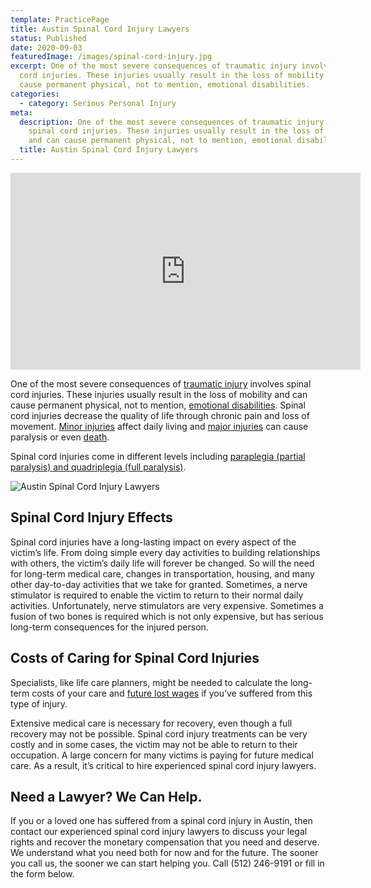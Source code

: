 ```yaml
---
template: PracticePage
title: Austin Spinal Cord Injury Lawyers
status: Published
date: 2020-09-03
featuredImage: /images/spinal-cord-injury.jpg
excerpt: One of the most severe consequences of traumatic injury involves spinal
  cord injuries. These injuries usually result in the loss of mobility and can
  cause permanent physical, not to mention, emotional disabilities.
categories:
  - category: Serious Personal Injury
meta:
  description: One of the most severe consequences of traumatic injury involves
    spinal cord injuries. These injuries usually result in the loss of mobility
    and can cause permanent physical, not to mention, emotional disabilities.
  title: Austin Spinal Cord Injury Lawyers
---
```



<iframe width="560" height="315" src="https://www.youtube.com/embed/c40jHv8xakE" frameborder="0" allow="accelerometer; autoplay; encrypted-media; gyroscope; picture-in-picture" allowfullscreen></iframe>



<!--StartFragment-->

One of the most severe consequences of [traumatic injury](https://www.austinaccidentlawyer.com/personal-injury-services/serious-personal-injury/ "Austin Serious Personal Injury Attorney") involves spinal cord injuries. These injuries usually result in the loss of mobility and can cause permanent physical, not to mention, [emotional disabilities](https://www.austinaccidentlawyer.com/practice-areas/emotional-injury/). Spinal cord injuries decrease the quality of life through chronic pain and loss of movement. [Minor injuries](https://www.austinaccidentlawyer.com/practice-areas/soft-tissue-damage-attorneys/) affect daily living and [major injuries](https://www.austinaccidentlawyer.com/practice-areas/serious-personal-injury/) can cause paralysis or even [death](https://www.austinaccidentlawyer.com/practice-areas/wrongful-death-attorney/).

Spinal cord injuries come in different levels including [paraplegia (partial paralysis) and quadriplegia (full paralysis)](https://www.austinaccidentlawyer.com/practice-areas/serious-personal-injury/austin-paraplegia-attorney/).

<!--EndFragment-->

![Austin Spinal Cord Injury Lawyers](/images/spinal-cord-x-rays.jpg)

<!--StartFragment-->

## Spinal Cord Injury Effects

Spinal cord injuries have a long-lasting impact on every aspect of the victim’s life. From doing simple every day activities to building relationships with others, the victim’s daily life will forever be changed. So will the need for long-term medical care, changes in transportation, housing, and many other day-to-day activities that we take for granted. Sometimes, a nerve stimulator is required to enable the victim to return to their normal daily activities. Unfortunately, nerve stimulators are very expensive. Sometimes a fusion of two bones is required which is not only expensive, but has serious long-term consequences for the injured person.

## Costs of Caring for Spinal Cord Injuries

Specialists, like life care planners, might be needed to calculate the long-term costs of your care and [future lost wages](https://www.austinaccidentlawyer.com/lost-wages-due-to-an-injury/) if you’ve suffered from this type of injury.

Extensive medical care is necessary for recovery, even though a full recovery may not be possible. Spinal cord injury treatments can be very costly and in some cases, the victim may not be able to return to their occupation. A large concern for many victims is paying for future medical care. As a result, it’s critical to hire experienced spinal cord injury lawyers.

## Need a Lawyer? We Can Help.

If you or a loved one has suffered from a spinal cord injury in Austin, then contact our experienced spinal cord injury lawyers to discuss your legal rights and recover the monetary compensation that you need and deserve. We understand what you need both for now and for the future. The sooner you call us, the sooner we can start helping you. Call (512) 246-9191 or fill in the form below.

<!--EndFragment-->